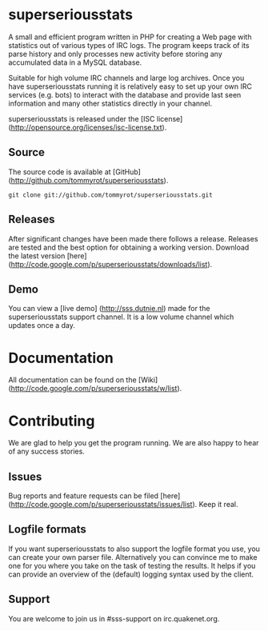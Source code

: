 superseriousstats
=================

A small and efficient program written in PHP for creating a Web page with statistics out of various types of IRC logs. The program keeps track of its parse history and only processes new activity before storing any accumulated data in a MySQL database.

Suitable for high volume IRC channels and large log archives. Once you have superseriousstats running it is relatively easy to set up your own IRC services (e.g. bots) to interact with the database and provide last seen information and many other statistics directly in your channel.

superseriousstats is released under the [ISC license] (http://opensource.org/licenses/isc-license.txt).

Source
------

The source code is available at [GitHub] (http://github.com/tommyrot/superseriousstats).

    git clone git://github.com/tommyrot/superseriousstats.git

Releases
--------

After significant changes have been made there follows a release. Releases are tested and the best option for obtaining a working version. Download the latest version [here] (http://code.google.com/p/superseriousstats/downloads/list).

Demo
----

You can view a [live demo] (http://sss.dutnie.nl) made for the superseriousstats support channel. It is a low volume channel which updates once a day.

Documentation
=============

All documentation can be found on the [Wiki] (http://code.google.com/p/superseriousstats/w/list).

Contributing
============

We are glad to help you get the program running. We are also happy to hear of any success stories.

Issues
------

Bug reports and feature requests can be filed [here] (http://code.google.com/p/superseriousstats/issues/list). Keep it real.

Logfile formats
---------------

If you want superseriousstats to also support the logfile format you use, you can create your own parser file. Alternatively you can convince me to make one for you where you take on the task of testing the results. It helps if you can provide an overview of the (default) logging syntax used by the client.

Support
-------

You are welcome to join us in #sss-support on irc.quakenet.org.
